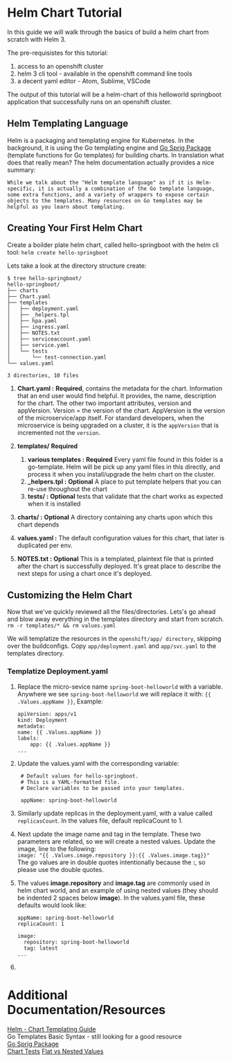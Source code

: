 # Helm Chart Tutorial 

In this guide we will walk through the basics of build a helm chart from scratch with Helm 3. 

The pre-requisistes for this tutorial: 
1. access to an openshift cluster 
2. helm 3 cli tool - available in the openshift command line tools 
3. a decent yaml editor - Atom, Sublime, VSCode 


The output of this tutorial will be a helm-chart of this helloworld springboot application that successfully runs on an openshift cluster. 

## Helm Templating Language
Helm is a packaging and templating engine for Kubernetes. In the background, it is using the Go templating engine and [Go Sprig Package](https://github.com/Masterminds/sprig) (template functions for Go templates) for building charts. In translation what does that really mean? The helm documentation actually provides a nice summary: 
```
While we talk about the "Helm template language" as if it is Helm-specific, it is actually a combination of the Go template language, some extra functions, and a variety of wrappers to expose certain objects to the templates. Many resources on Go templates may be helpful as you learn about templating.
```

## Creating Your First Helm Chart 
Create a boilder plate helm chart, called hello-springboot with the helm cli tool: `helm create hello-springboot`

Lets take a look at the directory structure create: 
```
$ tree hello-springboot/
hello-springboot/
├── charts
├── Chart.yaml
├── templates
│   ├── deployment.yaml
│   ├── _helpers.tpl
│   ├── hpa.yaml
│   ├── ingress.yaml
│   ├── NOTES.txt
│   ├── serviceaccount.yaml
│   ├── service.yaml
│   └── tests
│       └── test-connection.yaml
└── values.yaml

3 directories, 10 files
```
1. **Chart.yaml :** **Required**, contains the metadata for the chart. Information that an end user would find helpful. It provides, the name, description for the chart. The other two important attributes, version and appVersion. Version = the version of the chart. AppVersion is the version of the microservice/app itself. For standard developers, when the microservice is being upgraded on a cluster, it is the `appVersion` that is incremented not the `version`. 
   
2. **templates/** **Required**
   1. **various templates :** **Required** Every yaml file found in this folder is a go-template. Helm will be pick up any yaml files in this directly, and process it when you install/upgrade the helm chart on the cluster. 
   2. **_helpers.tpl :** **Optional** A place to put template helpers that you can re-use throughout the chart
   3. **tests/ :** **Optional** tests that validate that the chart works as expected when it is installed
3. **charts/ :**  **Optional** A directory containing any charts upon which this chart depends
4. **values.yaml :** The default configuration values for this chart, that later is duplicated per env. 
5. **NOTES.txt :** **Optional** This is a templated, plaintext file that is printed after the chart is successfully deployed. It's great place to describe the next steps for using a chart once it's deployed. 

## Customizing the Helm Chart 
Now that we've quickly reviewed all the files/directories. Lets's go ahead and blow away everything in the templates directory and start from scratch.  
`rm -r templates/* && rm values.yaml`

We will templatize the resources in the `openshift/app/ directory`, skipping over the buildconfigs. Copy `app/deployment.yaml` and `app/svc.yaml` to the templates directory. 

### Templatize Deployment.yaml 
1. Replace the micro-sevice name `spring-boot-helloworld` with a variable. Anywhere we see `spring-boot-helloworld` we will replace it with: `{{ .Values.appName }}`, Example: 
    ```
    apiVersion: apps/v1
    kind: Deployment
    metadata:
    name: {{ .Values.appName }}
    labels:
        app: {{ .Values.appName }}
    ...
    ```
2. Update the values.yaml with the corresponding variable: 
   ```
    # Default values for hello-springboot.
    # This is a YAML-formatted file.
    # Declare variables to be passed into your templates.

    appName: spring-boot-helloworld
    ```
3. Similarly update replicas in the deployment.yaml, with a value called `replicasCount`. In the values file, default replicaCount to 1. 

4. Next update the image name and tag in the template. These two parameters are related, so we will create a nested values. Update the image, line to the following:  
```image: "{{ .Values.image.repository }}:{{ .Values.image.tag}}"```  
The go values are in double quotes intentionally because the **:**, so please use the double quotes.   

5. The values **image.repository** and **image.tag** are commonly used in helm chart world, and an example of using nested values (they should be indented 2 spaces below **image**). In the values.yaml file, these defaults would look like: 
    ```
    appName: spring-boot-helloworld 
    replicaCount: 1

    image:
      repository: spring-boot-helloworld 
      tag: latest
    ...
    ```

6. 


# Additional Documentation/Resources
[Helm - Chart Templating Guide](https://helm.sh/docs/chart_template_guide/getting_started/)  
Go Templates Basic Syntax - still looking for a good resource  
[Go Sprig Package](https://github.com/Masterminds/sprig)  
[Chart Tests](https://helm.sh/docs/topics/chart_tests/) 
[Flat vs Nested Values](https://helm.sh/docs/chart_best_practices/values/#flat-or-nested-values) 